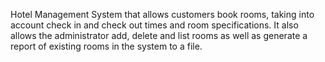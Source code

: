 Hotel Management System that allows customers book rooms, taking into account check in and check out times and room specifications. It also allows the administrator add, delete and list rooms as well as generate a report of existing rooms in the system to a file.
